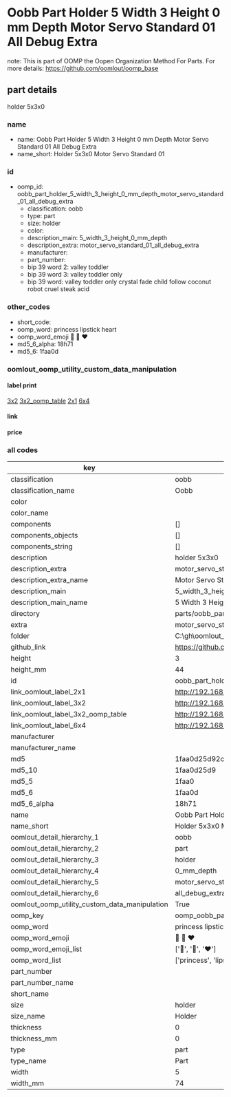 # Oobb Part Holder 5 Width 3 Height 0 mm Depth Motor Servo Standard 01 All Debug Extra  

note: This is part of OOMP the Oopen Organization Method For Parts. For more details: https://github.com/oomlout/oomp_base

##  part details
  



holder 5x3x0



### name
* name: Oobb Part Holder 5 Width 3 Height 0 mm Depth Motor Servo Standard 01 All Debug Extra
* name_short: Holder 5x3x0 Motor Servo Standard 01
### id
* oomp_id: oobb_part_holder_5_width_3_height_0_mm_depth_motor_servo_standard_01_all_debug_extra
  * classification: oobb
  * type: part
  * size: holder
  * color: 
  * description_main: 5_width_3_height_0_mm_depth
  * description_extra: motor_servo_standard_01_all_debug_extra
  * manufacturer: 
  * part_number: 
  * bip 39 word 2: valley toddler
  * bip 39 word 3: valley toddler only
  * bip 39 word: valley toddler only crystal fade child follow coconut robot cruel steak acid

### other_codes
* short_code: 
* oomp_word: princess lipstick heart
* oomp_word_emoji :princess: :lipstick: :heart:
* md5_6_alpha: 18h71
* md5_6: 1faa0d






### oomlout_oomp_utility_custom_data_manipulation
#### label print
[3x2](http://192.168.1.245:1112/?label=oomp%2018h71)
[3x2_oomp_table](http://192.168.1.108:1112/?label=oomp%2018h71)
[2x1](http://192.168.1.242:1112/?label=oomp%2018h71)
[6x4](http://192.168.1.55:1112/?label=oomp%2018h71)    

#### link

                              

#### price







### all codes 
| key | value |  
| --- | --- |  
| classification | oobb |  
| classification_name | Oobb |  
| color |  |  
| color_name |  |  
| components | [] |  
| components_objects | [] |  
| components_string | [] |  
| description | holder 5x3x0 |  
| description_extra | motor_servo_standard_01_all_debug_extra |  
| description_extra_name | Motor Servo Standard 01 All Debug Extra |  
| description_main | 5_width_3_height_0_mm_depth |  
| description_main_name | 5 Width 3 Height 0 mm Depth |  
| directory | parts/oobb_part_holder_5_width_3_height_0_mm_depth_motor_servo_standard_01_all_debug_extra |  
| extra | motor_servo_standard_01_all_debug |  
| folder | C:\gh\oomlout_oobb_version_4_generated_parts\things\oobb_part_holder_5_width_3_height_0_mm_depth_motor_servo_standard_01_all_debug_extra |  
| github_link | https://github.com/oomlout/oomlout_oomp_part_src/tree/main/parts/oobb_part_holder_5_width_3_height_0_mm_depth_motor_servo_standard_01_all_debug_extra |  
| height | 3 |  
| height_mm | 44 |  
| id | oobb_part_holder_5_width_3_height_0_mm_depth_motor_servo_standard_01_all_debug_extra |  
| link_oomlout_label_2x1 | http://192.168.1.242:1112/?label=oomp%2018h71 |  
| link_oomlout_label_3x2 | http://192.168.1.245:1112/?label=oomp%2018h71 |  
| link_oomlout_label_3x2_oomp_table | http://192.168.1.108:1112/?label=oomp%2018h71 |  
| link_oomlout_label_6x4 | http://192.168.1.55:1112/?label=oomp%2018h71 |  
| manufacturer |  |  
| manufacturer_name |  |  
| md5 | 1faa0d25d92ceb549fa8e3553638df87 |  
| md5_10 | 1faa0d25d9 |  
| md5_5 | 1faa0 |  
| md5_6 | 1faa0d |  
| md5_6_alpha | 18h71 |  
| name | Oobb Part Holder 5 Width 3 Height 0 mm Depth Motor Servo Standard 01 All Debug Extra |  
| name_short | Holder 5x3x0 Motor Servo Standard 01 |  
| oomlout_detail_hierarchy_1 | oobb |  
| oomlout_detail_hierarchy_2 | part |  
| oomlout_detail_hierarchy_3 | holder |  
| oomlout_detail_hierarchy_4 | 0_mm_depth |  
| oomlout_detail_hierarchy_5 | motor_servo_standard_01 |  
| oomlout_detail_hierarchy_6 | all_debug_extra |  
| oomlout_oomp_utility_custom_data_manipulation | True |  
| oomp_key | oomp_oobb_part_holder_5_width_3_height_0_mm_depth_motor_servo_standard_01_all_debug_extra |  
| oomp_word | princess lipstick heart |  
| oomp_word_emoji | :princess: :lipstick: :heart: |  
| oomp_word_emoji_list | [':princess:', ':lipstick:', ':heart:'] |  
| oomp_word_list | ['princess', 'lipstick', 'heart'] |  
| part_number |  |  
| part_number_name |  |  
| short_name |  |  
| size | holder |  
| size_name | Holder |  
| thickness | 0 |  
| thickness_mm | 0 |  
| type | part |  
| type_name | Part |  
| width | 5 |  
| width_mm | 74 |  
